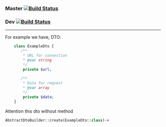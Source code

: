 
### Master [![Build Status](https://travis-ci.org/BigTows/MagicDtoBuilder-plugin.svg?branch=master)](https://travis-ci.org/BigTows/MagicDtoBuilder-plugin)
### Dev [![Build Status](https://travis-ci.org/BigTows/MagicDtoBuilder-plugin.svg?branch=refactore-code)](https://travis-ci.org/BigTows/MagicDtoBuilder-plugin)

---


For example we have, DTO:
```php
    class ExampleDto {
       /**
        * URL for connection
        * @var string 
        */
        private $url;
        
       /**
        * Data for request
        * @var array
        */
        private $data;
    }
```

Attention this dto without method

```php
AbstractDtoBuilder::create(ExampleDto::class)->
```

